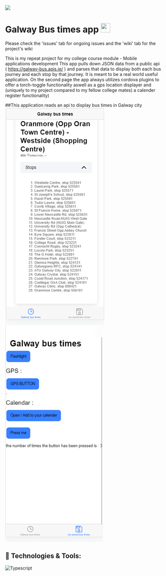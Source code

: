 <img src="https://komconsultants.com/wp-content/uploads/2015/04/ATU-Logo-wide.jpg" width="350px"/>
<br>

# Galway Bus times app <img src="https://raw.githubusercontent.com/MartinHeinz/MartinHeinz/master/wave.gif" width="30px" height="30px" />

Please check the 'issues' tab for ongoing issues and the 'wiki' tab for the project's wiki

This is my repeat project for my college course module - Mobile applications development
This app pulls down JSON data from a public api ( https://galway-bus.apis.ie/ ) and parses that data to display both each bus journey and each stop by that journey. It is meant to be a real world useful application. On the second page the app always utilizes cordova plugins to offer a torch-toggle functionality aswell as a gps location displayer and (uniquely to my project compared to my fellow college mates) a calender register functionality)

##This application reads an api to display bus times in Galway city
<br>
![What this app looks like](screenshots/screenshot-page-1.PNG)
![What this app looks like](screenshots/screenshot-page-2.PNG)
<br>

## 🔧 Technologies & Tools:

![Typescript](https://img.shields.io/badge/TypeScript-007ACC?style=for-the-badge&logo=typescript&logoColor=white)
